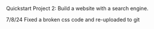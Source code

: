 Quickstart Project 2: Build a website with a search engine.

7/8/24 Fixed a broken css code and re-uploaded to git
